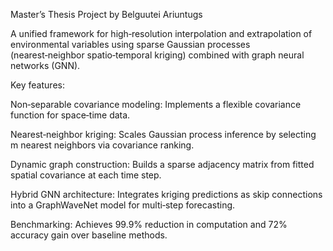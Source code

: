 Master’s Thesis Project by Belguutei Ariuntugs

A unified framework for high‑resolution interpolation and extrapolation of environmental variables using sparse Gaussian processes (nearest‑neighbor spatio‑temporal kriging) combined with graph neural networks (GNN).

Key features:

  Non‑separable covariance modeling: Implements a flexible covariance function for space‑time data.

  Nearest‑neighbor kriging: Scales Gaussian process inference by selecting m nearest neighbors via covariance ranking.

  Dynamic graph construction: Builds a sparse adjacency matrix from fitted spatial covariance at each time step.

  Hybrid GNN architecture: Integrates kriging predictions as skip connections into a GraphWaveNet model for multi‑step forecasting.

  Benchmarking: Achieves 99.9% reduction in computation and 72% accuracy gain over baseline methods.
